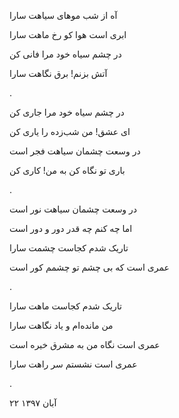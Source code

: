 <!-- 
.. title: در وسعت چشمان سیاهت سارا...
.. slug: dar-vosate-chashmane-siahat-sara
.. date: 2018-11-13 20:11:26 UTC
.. tags: رباعی, رباعی پیوسته
.. category: 
.. link: 
.. description: 
.. type: text
-->



آه از شب موهای سیاهت سارا

ابری است هوا کو رخ ماهت سارا

در چشم سیاه خود مرا فانی کن

آتش بزنم! برق نگاهت سارا

.

در چشم سیاه خود مرا جاری کن

ای عشق! من شب‌زده را یاری کن

در وسعت چشمان سیاهت فجر است

باری تو نگاه کن به من! کاری کن

.

در وسعت چشمان سیاهت نور است

اما چه کنم چه قدر دور و دور است

تاریک شدم کجاست چشمت سارا

عمری است که بی چشم تو چشمم کور است

.

تاریک شدم کجاست ماهت سارا

من مانده‌ام و یاد نگاهت سارا

عمری است نگاه من به مشرق خیره است

عمری است نشستم سر راهت سارا

.

۲۲ آبان ۱۳۹۷
